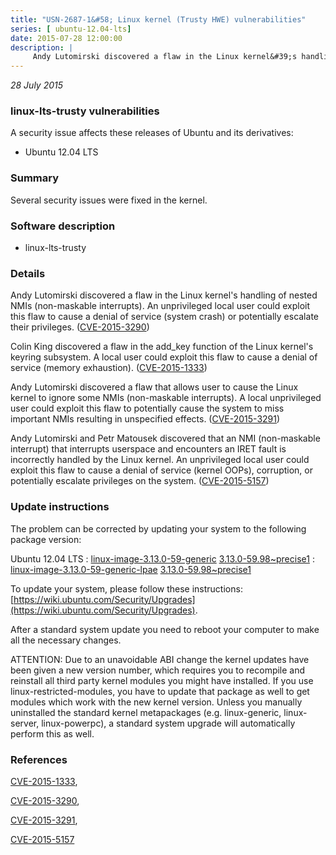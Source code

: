 ```yaml
---
title: "USN-2687-1&#58; Linux kernel (Trusty HWE) vulnerabilities"
series: [ ubuntu-12.04-lts]
date: 2015-07-28 12:00:00
description: |
     Andy Lutomirski discovered a flaw in the Linux kernel&#39;s handling of nested NMIs (non-maskable interrupts). An unprivileged local user could exploit this flaw to cause a denial of service (system crash) or potentially escalate their privileges. ([CVE-2015-3290](http://people.ubuntu.com/~ubuntu-security/cve/CVE-2015-3290))
--- 
```

 
 

*28 July 2015*

### linux-lts-trusty vulnerabilities

A security issue affects these releases of Ubuntu and its derivatives:

* Ubuntu 12.04 LTS

### Summary

Several security issues were fixed in the kernel. 

### Software description

* linux-lts-trusty 

### Details

 Andy Lutomirski discovered a flaw in the Linux kernel&#39;s handling of nested NMIs (non-maskable interrupts). An unprivileged local user could exploit this flaw to cause a denial of service (system crash) or potentially escalate their privileges. ([CVE-2015-3290](http://people.ubuntu.com/~ubuntu-security/cve/CVE-2015-3290))

Colin King discovered a flaw in the add_key function of the Linux kernel&#39;s keyring subsystem. A local user could exploit this flaw to cause a denial of service (memory exhaustion). ([CVE-2015-1333](http://people.ubuntu.com/~ubuntu-security/cve/CVE-2015-1333))

Andy Lutomirski discovered a flaw that allows user to cause the Linux kernel to ignore some NMIs (non-maskable interrupts). A local unprivileged user could exploit this flaw to potentially cause the system to miss important NMIs resulting in unspecified effects. ([CVE-2015-3291](http://people.ubuntu.com/~ubuntu-security/cve/CVE-2015-3291))

Andy Lutomirski and Petr Matousek discovered that an NMI (non-maskable interrupt) that interrupts userspace and encounters an IRET fault is incorrectly handled by the Linux kernel. An unprivileged local user could exploit this flaw to cause a denial of service (kernel OOPs), corruption, or potentially escalate privileges on the system. ([CVE-2015-5157](http://people.ubuntu.com/~ubuntu-security/cve/CVE-2015-5157)) 

### Update instructions

The problem can be corrected by updating your system to the following package version:

Ubuntu 12.04 LTS
 : [linux-image-3.13.0-59-generic](https://launchpad.net/ubuntu/+source/linux-lts-trusty) <span> [3.13.0-59.98~precise1](https://launchpad.net/ubuntu/+source/linux-lts-trusty/3.13.0-59.98~precise1) </span> 
 : [linux-image-3.13.0-59-generic-lpae](https://launchpad.net/ubuntu/+source/linux-lts-trusty) <span> [3.13.0-59.98~precise1](https://launchpad.net/ubuntu/+source/linux-lts-trusty/3.13.0-59.98~precise1) </span> 

To update your system, please follow these instructions: [https://wiki.ubuntu.com/Security/Upgrades](https://wiki.ubuntu.com/Security/Upgrades).

After a standard system update you need to reboot your computer to make all the necessary changes.

ATTENTION: Due to an unavoidable ABI change the kernel updates have been given a new version number, which requires you to recompile and reinstall all third party kernel modules you might have installed. If you use linux-restricted-modules, you have to update that package as well to get modules which work with the new kernel version. Unless you manually uninstalled the standard kernel metapackages (e.g. linux-generic, linux-server, linux-powerpc), a standard system upgrade will automatically perform this as well. 

### References

 
 [CVE-2015-1333](http://people.ubuntu.com/~ubuntu-security/cve/CVE-2015-1333), 

 [CVE-2015-3290](http://people.ubuntu.com/~ubuntu-security/cve/CVE-2015-3290), 

 [CVE-2015-3291](http://people.ubuntu.com/~ubuntu-security/cve/CVE-2015-3291), 

 [CVE-2015-5157](http://people.ubuntu.com/~ubuntu-security/cve/CVE-2015-5157)
 

